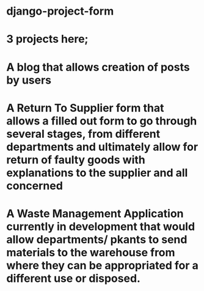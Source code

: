 ﻿# django-project-form
# 3 projects here;
# A blog that allows creation of posts by users
# A Return To Supplier form that allows a filled out form to go through several stages, from different departments and ultimately allow for return of faulty goods with explanations to the supplier and all concerned
# A Waste Management Application currently in development that would allow departments/ pkants to send materials to the warehouse from where they can be appropriated for a different use or disposed.
